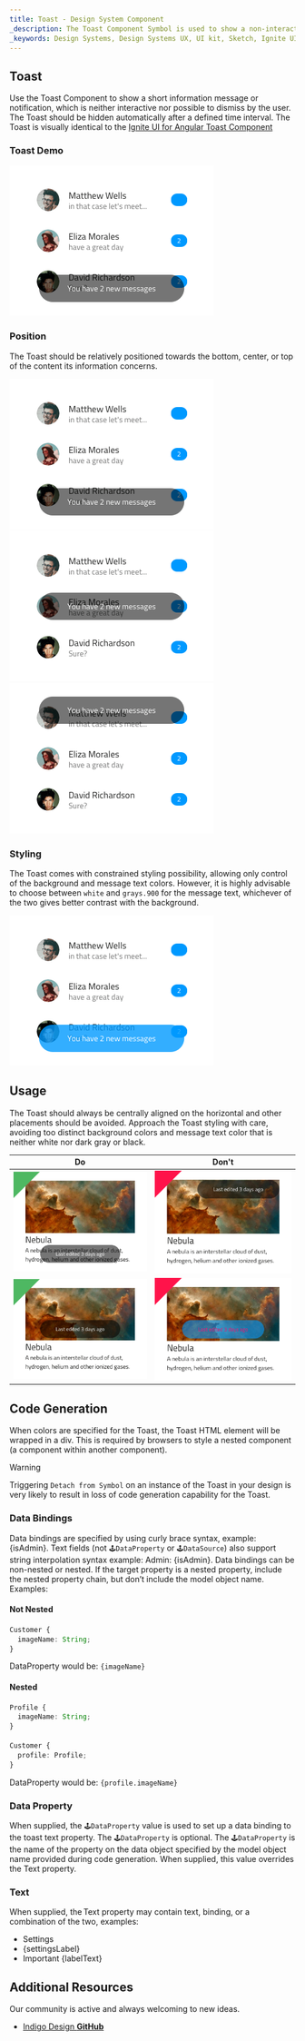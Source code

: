 ```yaml
---
title: Toast - Design System Component
_description: The Toast Component Symbol is used to show a non-interactive information message or notification.
_keywords: Design Systems, Design Systems UX, UI kit, Sketch, Ignite UI for Angular, Sketch to Angular, Sketch to Angular, Angular, Angular Design System, Export code from Sketch, Design Kits for Angular, Sketch HTML, Sketch to HTML, Sketch UI kits
---
```


## Toast

Use the Toast Component to show a short information message or notification, which is neither interactive nor possible to dismiss by the user. The Toast should be hidden automatically after a defined time interval. The Toast is visually identical to the [Ignite UI for Angular Toast Component](https://www.infragistics.com/products/ignite-ui-angular/angular/components/toast.html)

### Toast Demo

<img src="../images/toast_demo.png" srcset="../images/toast_demo@2x.png 2x" />

### Position

The Toast should be relatively positioned towards the bottom, center, or top of the content its information concerns.

<img src="../images/toast_bottom.png" srcset="../images/toast_bottom@2x.png 2x" />
<img src="../images/toast_center.png" srcset="../images/toast_center@2x.png 2x" />
<img src="../images/toast_top.png" srcset="../images/toast_top@2x.png 2x" />

### Styling

The Toast comes with constrained styling possibility, allowing only control of the background and message text colors. However, it is highly advisable to choose between `white` and `grays.900` for the message text, whichever of the two gives better contrast with the background.

<img src="../images/toast_styling.png" srcset="../images/toast_styling@2x.png 2x" />

## Usage

The Toast should always be centrally aligned on the horizontal and other placements should be avoided. Approach the Toast styling with care, avoiding too distinct background colors and message text color that is neither white nor dark gray or black.

| Do                           | Don't                          |
| ---------------------------- | ------------------------------ |
| <img src="../images/toast_do1.png" srcset="../images/toast_do1@2x.png 2x" /> | <img src="../images/toast_dont1.png" srcset="../images/toast_dont1@2x.png 2x" /> |
| <img src="../images/toast_do2.png" srcset="../images/toast_do2@2x.png 2x" /> | <img src="../images/toast_dont2.png" srcset="../images/toast_dont2@2x.png 2x" /> |

## Code Generation

When colors are specified for the Toast, the Toast HTML element will be wrapped in a div. This is required by browsers to style a nested component (a component within another component).

> [!WARNING]
> Triggering `Detach from Symbol` on an instance of the Toast in your design is very likely to result in loss of code generation capability for the Toast.

### Data Bindings

Data bindings are specified by using curly brace syntax, example: {isAdmin}. Text fields (not `🕹️DataProperty` or `🕹️DataSource`) also support string interpolation syntax example: Admin: {isAdmin}. Data bindings can be non-nested or nested. If the target property is a nested property, include the nested property chain, but don’t include the model object name. Examples:

#### Not Nested

```typescript
Customer {
  imageName: String;
}
```

DataProperty would be: `{imageName}`

#### Nested

```typescript
Profile {
  imageName: String;
}

Customer {
  profile: Profile;
}
```

DataProperty would be: `{profile.imageName}`

### Data Property

When supplied, the `🕹️DataProperty` value is used to set up a data binding to the toast text property. The `🕹️DataProperty` is optional. The `🕹️DataProperty` is the name of the property on the data object specified by the model object name provided during code generation. When supplied, this value overrides the Text property.

### Text

When supplied, the Text property may contain text, binding, or a combination of the two, examples:

- Settings
- {settingsLabel}
- Important {labelText}

## Additional Resources

Our community is active and always welcoming to new ideas.

- [Indigo Design **GitHub**](https://github.com/IgniteUI/design-system-docfx)

